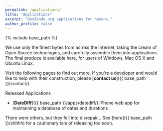 ```yaml
---
permalink: /applications/
title: "Applications"
excerpt: "DevZendo.org applications for humans."
author_profile: false
---
```


{% include base_path %}

We use only the finest bytes from across the Internet, taking the cream
of Open Source technologies, and carefully assemble them into applications.
The final produce is available here, for users of Windows, Mac OS X and
Ubuntu Linux.

Visit the following pages to find out more. If you're a developer and
would like to help with their construction, please [**contact us**]({{ base_path }}/contact/).

Released Applications

- [**DateDiff**]({{ base_path }}/apps/datediff/) iPhone web app for maintaining a database of dates and durations 
    
    
There were others, but they fell into disrepair... See [here]({{ base_path }}/shhhh) for a cautionary tale of releasing too soon.